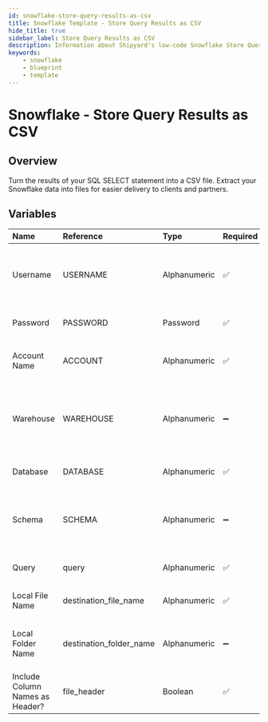 ```yaml
---
id: snowflake-store-query-results-as-csv
title: Snowflake Template - Store Query Results as CSV
hide_title: true
sidebar_label: Store Query Results as CSV
description: Information about Shipyard's low-code Snowflake Store Query Results as CSV blueprint. Turn the results of your SQL SELECT statement into a CSV file. Extract your Snowflake data into files for easier delivery to clients and partners.
keywords:
    - snowflake
    - blueprint
    - template
---
```


# Snowflake - Store Query Results as CSV

## Overview

Turn the results of your SQL SELECT statement into a CSV file. Extract your Snowflake data into files for easier delivery to clients and partners.



## Variables

| Name | Reference | Type | Required | Default | Options | Description |
|:---|:---|:---|:---|:---|:---|:---|
| Username | USERNAME | Alphanumeric | :white_check_mark: | - | - | The Snowflake Username that has access to the table/schema/warehouse that you want to execute a query against. |
| Password | PASSWORD | Password | :white_check_mark: | - | - | The password associated with your Username. |
| Account Name | ACCOUNT | Alphanumeric | :white_check_mark: | - | - | Typically found in the URL you use to access Snowflake, before `.snowflakecomputing.com`. |
| Warehouse | WAREHOUSE | Alphanumeric | :heavy_minus_sign: | - | - | The name of the Warehouse you want your query to run in. If left blank, will use the default Warehouse associated with the Username. |
| Database | DATABASE | Alphanumeric | :white_check_mark: | - | - | The name of the Database that you want to run a query against. |
| Schema | SCHEMA | Alphanumeric | :heavy_minus_sign: | - | - | The name of the Schema you want to run a query against. If left blank, it&#39;s expected that your query will include the schema in it. |
| Query | query | Alphanumeric | :white_check_mark: | - | - | A SQL query with a SELECT statement that returns data. |
| Local File Name | destination_file_name | Alphanumeric | :white_check_mark: | ${SHIPYARD_LOG_ID}_output.csv | - | The file name that you want your generated CSV to have. |
| Local Folder Name | destination_folder_name | Alphanumeric | :heavy_minus_sign: | - | - | The folder structure that you want your CSV to be created in. If left blank, the file will be created in the home directory. |
| Include Column Names as Header? | file_header | Boolean | :white_check_mark: | true | - | If checked, your CSV file will include a header row with column names. |



